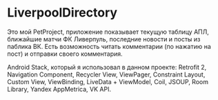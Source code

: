 # LiverpoolDirectory

Это мой PetProject, приложение показывает текущую таблицу АПЛ, ближайшие матчи ФК Ливерпуль, последние новости и посты из паблика ВК. Есть возможность читать комментарии (по нажатию на пост) и отправки своего комментария.

Android Stack, который я использовал в данном проекте:
Retrofit 2,
Navigation Component,
Recycler View,
ViewPager,
Constraint Layout,
Custom View,
ViewBinding,
LiveData + ViewModel,
Coil,
JSOUP,
Room Library,
Yandex AppMetrica,
VK API.
